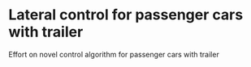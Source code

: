 # Lateral control for passenger cars with trailer

Effort on novel control algorithm for passenger cars with trailer
